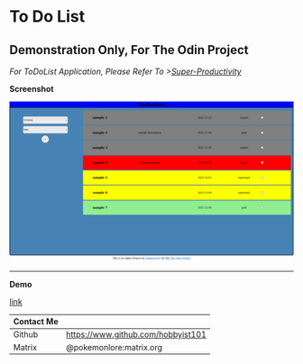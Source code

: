 # To Do List 
## Demonstration Only, For The Odin Project
*For ToDoList Application, Please Refer To >[Super-Productivity](https://github.com/johannesjo/super-productivity)*

**Screenshot**

![Screeenshot Of To Do List](./src/Screenshot_Sample.png)

---
**Demo**

[link](https://hobbyist101.github.io/ToDoList/ "Github Page")

|Contact Me |                                    |
|-----------|------------------------------------|
| Github    | https://www.github.com/hobbyist101 |
| Matrix    | @pokemonlore:matrix.org            |